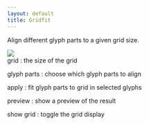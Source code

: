```yaml
---
layout: default
title: Gridfit
---
```


Align different glyph parts to a given grid size.

<div class='container'>

<div class='screenshot'>
  <img src='/images/glyphs/gridfit.png' />
</div>

<div class='captions' markdown='1'>
grid
: the size of the grid

glyph parts
: choose which glyph parts to align

apply
: fit glyph parts to grid in selected glyphs

preview
: show a preview of the result

show grid
: toggle the grid display
</div>

</div>
